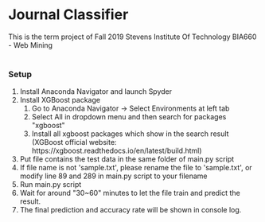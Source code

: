 # Journal Classifier
This is the term project of Fall 2019 Stevens Institute Of Technology BIA660 - Web Mining
<br><br>
### Setup  
<ol>
<li>Install Anaconda Navigator and launch Spyder </li>
<li>Install XGBoost package
<ol>
<li>Go to Anaconda Navigator -> Select Environments at left tab</li>
<li>Select All in dropdown menu and then search for packages "xgboost"</li>
<li>Install all xgboost packages which show in the search result (XGBoost official website: https://xgboost.readthedocs.io/en/latest/build.html)</li>
</ol>
</li>
<li>Put file contains the test data in the same folder of main.py script</li>
<li>If file name is not 'sample.txt', please rename the file to 'sample.txt', or modify line 89 and 289 in main.py script to your filename</li>
<li>Run main.py script</li>
<li>Wait for around "30~60" minutes to let the file train and predict the result.</li>
<li>The final prediction and accuracy rate will be shown in console log.</li>
</ol>
